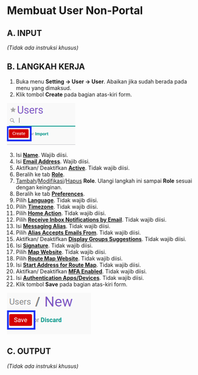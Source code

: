 # Membuat User Non-Portal

## A. INPUT

*(Tidak ada instruksi khusus)*

## B. LANGKAH KERJA

1. Buka menu **Setting -> User -> User**. Abaikan jika sudah berada pada menu yang dimaksud.
2. Klik tombol **Create** pada bagian atas-kiri form.

![](../img/user/tombol-create.png)

3. Isi **[Name](./penjelasan.md#field-name)**. Wajib diisi.
4. Isi **[Email Address](./penjelasan.md#field-email)**. Wajib diisi.
5. Aktifkan/ Deaktifkan **[Active](./penjelasan.md#field-active)**. Tidak wajib diisi.
6. Beralih ke tab **[Role](./penjelasan.md#tab-role)**.
7. <a name="l9">[Tambah](./menambah-user-role.md)/[Modifikasi](./memodifikasi-user-role.md)/[Hapus](./menghapus-user-role.md)</a>  **Role**. Ulangi langkah ini sampai **Role** sesuai dengan keinginan.
8. Beralih ke tab **[Preferences](./penjelasan.md#tab-preference)**.
9. Pilih **[Language](./penjelasan.md#field-localization)**. Tidak wajib diisi.
10. Pilih **[Timezone](./penjelasan.md#field-localization)**. Tidak wajib diisi.
11. Pilih **[Home Action](./penjelasan.md#field-menu-customization)**. Tidak wajib diisi.
12. Pilih **[Receive Inbox Notifications by Email](./penjelasan.md#field-messaging-social)**. Tidak wajib diisi.
13. Isi **[Messaging Alias](./penjelasan.md#field-messaging-social)**. Tidak wajib diisi.
14. Pilih **[Alias Accepts Emails From](./penjelasan.md#field-messaging-social)**. Tidak wajib diisi.
15. Aktifkan/ Deaktifkan **[Display Groups Suggestions](./penjelasan.md#field-messaging-social)**. Tidak wajib diisi.
16. Isi **[Signature](./penjelasan.md#field-messaging-social)**. Tidak wajib diisi.
17. Pilih **[Map Website](./penjelasan.md#field-maps)**. Tidak wajib diisi.
18. Pilih **[Route Map Website](./penjelasan.md#field-maps)**. Tidak wajib diisi.
19. Isi **[Start Address for Route Map](./penjelasan.md#field-maps)**. Tidak wajib diisi.
20. Aktifkan/ Deaktifkan **[MFA Enabled](./penjelasan.md#field-mfa-settings)**. Tidak wajib diisi.
21. Isi **[Authentication Apps/Devices](./penjelasan.md#field-mfa-settings)**. Tidak wajib diisi.
22. Klik tombol **Save** pada bagian atas-kiri form.

![](../img/user/tombol-save.png)

## C. OUTPUT

*(Tidak ada instruksi khusus)*
